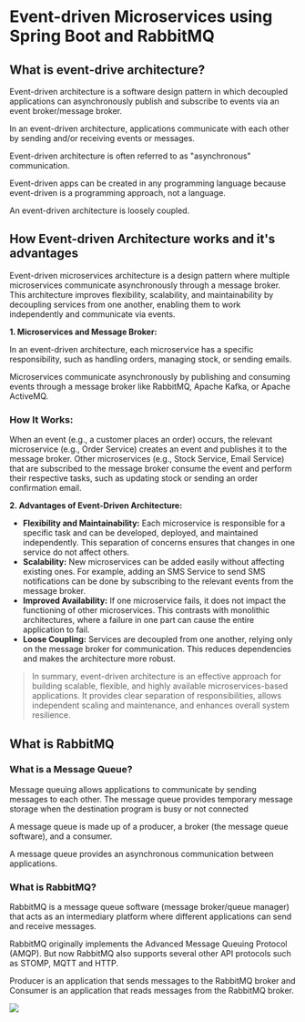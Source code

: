 # Event-driven Microservices using Spring Boot and RabbitMQ

## What is event-drive architecture?
Event-driven architecture is a software design pattern in which decoupled applications can asynchronously publish and 
subscribe to events via an event broker/message broker.

In an event-driven architecture, applications communicate with each other by sending and/or receiving events or messages.

Event-driven architecture is often referred to as "asynchronous" communication.

Event-driven apps can be created in any programming language because event-driven is a programming approach, not a language.

An event-driven architecture is loosely coupled.

## How Event-driven Architecture works and it's advantages
Event-driven microservices architecture is a design pattern where multiple microservices communicate asynchronously 
through a message broker. This architecture improves flexibility, scalability, and maintainability by decoupling 
services from one another, enabling them to work independently and communicate via events.

**1. Microservices and Message Broker:**

In an event-driven architecture, each microservice has a specific responsibility, such as handling orders, 
managing stock, or sending emails.

Microservices communicate asynchronously by publishing and consuming events through a message broker like RabbitMQ, 
Apache Kafka, or Apache ActiveMQ.

### How It Works:

When an event (e.g., a customer places an order) occurs, the relevant microservice (e.g., Order Service) creates an event 
and publishes it to the message broker. Other microservices (e.g., Stock Service, Email Service) that are subscribed to 
the message broker consume the event and perform their respective tasks, such as updating stock or sending an order confirmation email.

**2. Advantages of Event-Driven Architecture:**

- **Flexibility and Maintainability:** Each microservice is responsible for a specific task and can be developed, 
deployed, and maintained independently. This separation of concerns ensures that changes in one service do not affect others.
- **Scalability:** New microservices can be added easily without affecting existing ones. For example, adding an 
SMS Service to send SMS notifications can be done by subscribing to the relevant events from the message broker.
- **Improved Availability:** If one microservice fails, it does not impact the functioning of other microservices. 
This contrasts with monolithic architectures, where a failure in one part can cause the entire application to fail.
- **Loose Coupling:** Services are decoupled from one another, relying only on the message broker for communication. 
This reduces dependencies and makes the architecture more robust.

> In summary, event-driven architecture is an effective approach for building scalable, flexible, and highly available 
microservices-based applications. It provides clear separation of responsibilities, allows independent scaling and maintenance, 
and enhances overall system resilience.

## What is RabbitMQ
### What is a Message Queue?
Message queuing allows applications to communicate by sending messages to each other. The message queue provides temporary
message storage when the destination program is busy or not connected

A message queue is made up of a producer, a broker (the message queue software), and a consumer.

A message queue provides an asynchronous communication between applications.

### What is RabbitMQ?
RabbitMQ is a message queue software (message broker/queue manager) that acts as an intermediary platform where different 
applications can send and receive messages.

RabbitMQ originally implements the Advanced Message Queuing Protocol (AMQP). But now RabbitMQ also supports several other 
API protocols such as STOMP, MQTT and HTTP.

Producer is an application that sends messages to the RabbitMQ broker and Consumer is an application that reads messages 
from the RabbitMQ broker.

![](https://www.cloudamqp.com/img/blog/exchanges-bidings-routing-keys.png)
